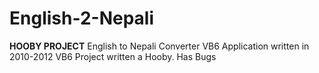 # English-2-Nepali
**HOOBY PROJECT** English to Nepali Converter VB6 Application written in 2010-2012
VB6 Project written a Hooby. Has Bugs
